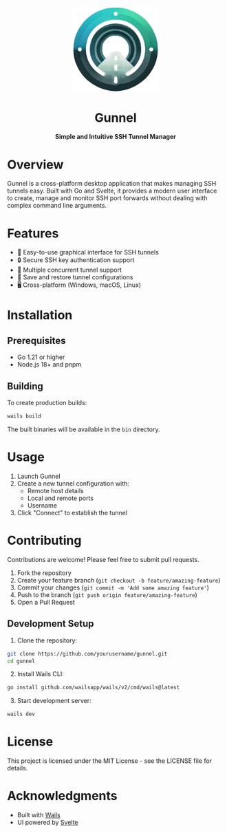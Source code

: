 <p align="center">
  <img src="./frontend/static/favicon.png" alt="Gunnel Logo" width="200">
</p>

<h1 align="center">Gunnel</h1>

<p align="center">
  <strong>Simple and Intuitive SSH Tunnel Manager</strong>
</p>

# Overview

Gunnel is a cross-platform desktop application that makes managing SSH tunnels easy. Built with Go and Svelte, it provides a modern user interface to create, manage and monitor SSH port forwards without dealing with complex command line arguments.

# Features

- 🚀 Easy-to-use graphical interface for SSH tunnels
- 🔒 Secure SSH key authentication support
- 🔄 Multiple concurrent tunnel support
- 💾 Save and restore tunnel configurations
- 🖥️ Cross-platform (Windows, macOS, Linux)

# Installation

## Prerequisites

- Go 1.21 or higher
- Node.js 18+ and pnpm

## Building

To create production builds:

```bash
wails build
```

The built binaries will be available in the  `bin` directory.

# Usage

1. Launch Gunnel
2. Create a new tunnel configuration with:
   - Remote host details
   - Local and remote ports
   - Username
3. Click "Connect" to establish the tunnel

# Contributing

Contributions are welcome! Please feel free to submit pull requests.

1. Fork the repository
2. Create your feature branch (`git checkout -b feature/amazing-feature`)
3. Commit your changes (`git commit -m 'Add some amazing feature'`)
4. Push to the branch (`git push origin feature/amazing-feature`)
5. Open a Pull Request

## Development Setup

1. Clone the repository:
```bash
git clone https://github.com/yourusername/gunnel.git
cd gunnel
```

2. Install Wails CLI:
```bash
go install github.com/wailsapp/wails/v2/cmd/wails@latest
```

3. Start development server:
```bash
wails dev
```

# License

This project is licensed under the MIT License - see the LICENSE file for details.

# Acknowledgments

- Built with [Wails](https://wails.io/)
- UI powered by [Svelte](https://svelte.dev/)

